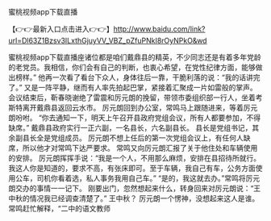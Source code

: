 蜜桃视频app下载直播

【👉👉最新入口点击进入👉👉】http://www.baidu.com/link?url=Dl63Z1Bzsv3ILxthGjuyVV_VBZ_pZfuPNkI8rOyNPkO&wd


蜜桃视频app下载直播座诸位都是咱们戴鼎县的精英，不少同志还是有着多年党龄的老党员。我相信，你们会有自己的判断，也衷心希望，在党性纪律方面，能够做出榜样。”
他再一次看了看台下众人，身体往后一靠，干脆利落的说：“我的话讲完了。”
又是一阵平静，继而有人率先拍起巴掌，紧接着汇聚成一片如雷般的掌声。
会议结束后，靳春晓谢绝了雷震和厉元朗的挽留，带领市委组织部一行人，坐着考斯特离开戴鼎县返回云水市。
厉元朗回到办公室，常鸣马上跟随进来，等着厉元朗吩咐。
“你去通知一下，明天上午召开县政府党组会议，所有人都要参加，不得缺席。”
戴鼎县政府实行一正六副，一名县长，六名副县长。
县长是党组书记，其余副县长全是党组成员。
厉元朗不想上任后的第一次党组会议上，有任何人缺席，所以他才对常鸣下达严要求。
常鸣又向厉元朗汇报了关于他住处和车辆使用的安排。
厉元朗挥挥手说：“我是一个人，不用那么麻烦，安排在县招待所就行。我这人你是知道的，要求不高，有张床即可。至于车辆，我自己有车，公务方面使用公车，司机你看着选，私人事务我用自己车。”
“是的，我这就去办。”常鸣将厉元朗交办的事情一一记下。
刚要出门，忽然想起来什么，转身回来对厉元朗说：“王中秋的情况我已经调查清楚了。”
王中秋？
厉元朗一个愣神，没想起来这人是谁。
常鸣赶忙解释，“二中的语文教师
